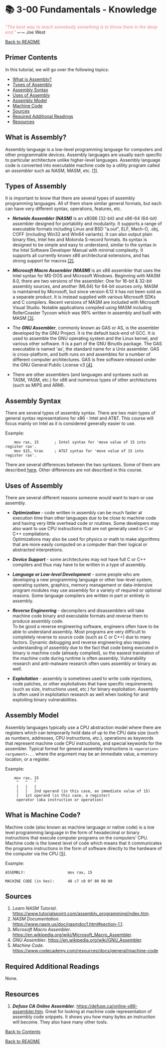 
# 📚 3-00 Fundamentals - Knowledge

<span style="color:lightcoral">*"The best way to teach somebody something is 
to throw them in the deep end."*</span>
 ~-~ Joe West

[Back to README](README.md)


## Primer Contents

In this tutorial, we will go over the following topics:

- [What is Assembly?](#what-is-assembly)
- [Types of Assembly](#types-of-assembly)
- [Assembly Syntax](#assembly-syntax)
- [Uses of Assembly](#uses-of-assembly)
- [Assembly Model](#assembly-model)
- [Machine Code](#what-is-machine-code)
- [Sources](#sources)
- [Required Additional Readings](#required-additional-readings)
- [Resources](#resources)


## What is Assembly?

Assembly language is a low-level programming language for computers and other 
programmable devices. Assembly languages are usually each specific to 
particular architecture unlike higher-level languages. Assembly language code 
is converted into executable machine code by a utility program called an 
*assembler* such as NASM, MASM, etc. [[1]](#sources).


## Types of Assembly

It is important to know that there are several types of assembly programming 
languages. All of them share similar general formats, but each can have 
very different syntax, operations, features, etc.

- ***Netwide Assembler (NASM)*** is an x8086 (32-bit) and x86-64 (64-bit) 
assembler designed for portability and modularity. It supports a range of 
executable formats including Linux and BSD "a.out", ELF, Mach-O, .obj, COFF 
(including Win32 and Win64 variants). It can also output plain binary files, 
Intel hex and Motorola S-record formats. Its syntax is designed to be simple 
and easy to understand, similar to the syntax in the Intel Software Developer 
Manual with minimal complexity. It supports all currently known x86 
architectural extensions, and has strong support for macros [[2]](#sources).

- ***Microsoft Macro Assembler (MASM)*** is an x86 assembler that uses the 
Intel syntax for MS-DOS and Microsoft Windows. Beginning with MASM 8.0, there 
are two versions of the assembler: One for 16-bit & 32-bit assembly sources, 
and another (ML64) for 64-bit sources only. MASM is maintained by Microsoft, 
but since version 6.12 it has not been sold as a separate product. It is 
instead supplied with various Microsoft SDKs and C compilers. Recent versions 
of MASM are included with Microsoft Visual Studio. Notable applications 
compiled using MASM including RollerCoaster Tycoon which was 99% written in 
assembly and built with MASM [[3]](#sources).

- The ***GNU Assembler***, commonly known as GAS or AS, is the assembler 
developed by the GNU Project. It is the default back-end of GCC. It is used to 
assemble the GNU operating system and the Linux kernel, and various other 
software. It is a part of the GNU Binutils package. The GAS executable is 
named 'as', the standard name for a Unix assembler. GAS is cross-platform, and 
both runs on and assembles for a number of different computer architectures. 
GAS is free software released under the GNU General Public License v3 
[[4]](#sources).

- There are other assemblers (and languages and syntaxes such as TASM, YASM, 
etc.) for x86 and numerous types of other architectures (such as MIPS and ARM).


## Assembly Syntax

There are several types of assembly syntax. There are two main types of 
general syntax representations for x86 - Intel and AT&T. This course will 
focus mainly on Intel as it is considered generally easier to use. 

Example:

``` x86asm
    mov rax, 15       ; Intel syntax for 'move value of 15 into register rax'.
    mov $15, %rax     ; AT&T syntax for 'move value of 15 into register rax'.
```

There are several differences between the two syntaxes. Some of them are 
described 
[here](https://staffwww.fullcoll.edu/aclifton/courses/cs241/syntax.html). 
Other differences are not described in this course.


## Uses of Assembly

There are several different reasons someone would want to learn or use 
assembly.

- ***Optimization*** - code written in assembly can be much faster at 
execution time than other languages due to be close to machine code and having 
very little overhead code or routines. Some developers may also want to use 
CPU instructions that are not generally used in C or C++ compilations.  
Optimizations may also be used for physics or math to make algorithms that are 
more easily computed on a computer than their logical or abstracted 
interpretions. 

- ***Device Support*** - some architectures may not have full C or C++ 
compilers and thus may have to be written in a type of assembly.

- ***Language or Low-level Development*** - some people who are developing a 
new programming language or other low-level system, operating system, 
graphics, memory management or data-intensive program modules may use assembly 
for a variety of required or optional reasons.  Some language compilers are 
written in part or entirely in assembly. 

- ***Reverse Engineering*** - decompilers and disassemblers will take machine 
code binary and executable formats and reverse them to produce assembly code.  
To be good a reverse engineering software, engineers often have to be able to 
understand assembly. Most programs are very difficult to completely reverse 
to source code (such as C or C++) due to many factors. Dynamic debugging and 
reverse engineering also requires understanding of assembly due to the fact 
that code being executed in binary is machine code (already compiled), so the 
easiest translation of the machine code during runtime is often assembly. 
Vulnerability research and anti-malware research often uses assembly or binary 
as well.

- ***Exploitation*** - assembly is sometimes used to write code injections, 
code patches, or other exploitatives that have specific requirements (such as 
size, instructions used, etc.) for binary exploitation. Assembly is often used 
in exploitation research as well when looking for and exploiting binary 
vulnerabilities.


## Assembly Model

Assembly languages typically use a CPU abstraction model where there are 
registers which can temporarily hold data of up to the CPU data size (such as 
numbers, addresses, CPU instructions, etc.), operations as keywords that 
represent machine code CPU instructions, and special keywords for the 
assembler. Typical format for general assembly instructions is 
`<operation> <argument>...` where the argument may be an immediate value, a 
memory location, or a register. 

Example:

``` x86asm
    mov rax, 15
     ^   ^   ^
     |   |   |
     |   |   2nd operand (in this case, an immediate value of 15)
     |   1st operand (in this case, a register)
     operator (aka instruction or operation)
```


## What is Machine Code?

Machine code (also known as machine language or native code) is a low level 
programming language in the form of hexadecimal or binary instructions that 
execute computer programs on the computers’ CPU. Machine code is the lowest 
level of code which means that it communicates the programs instructions in 
the form of software directly to the hardware of the computer via the CPU 
[[5]](#sources).

Example:

``` x86asm
ASSEMBLY:                   mov rax, 15

MACHINE CODE (in hex):      48 c7 c0 0f 00 00 00 
```


## Sources

1. *Learn NASM Tutorial*. 
https://www.tutorialspoint.com/assembly_programming/index.htm.
2. *NASM Documentation*.
https://www.nasm.us/doc/nasmdoc1.html#section-1.1.
3. *Microsoft Macro Assembler*.
https://en.wikipedia.org/wiki/Microsoft_Macro_Assembler. 
4. *GNU Assembler*.
https://en.wikipedia.org/wiki/GNU_Assembler.
5. *Machine Code*.
https://www.codecademy.com/resources/docs/general/machine-code


## Required Additional Readings

None.


## Resources

1. ***Defuse CA Online Assembler***. 
https://defuse.ca/online-x86-assembler.htm. 
Great for looking at machine code representation of assembly code snippets. 
It shows you how many bytes an instruction will become. They also have many 
other tools. 


[Back to Contents](#primer-contents)

[Back to README](README.md)

<link rel="stylesheet" href="../.css/boxes.css">


<!--- End of file. --->
